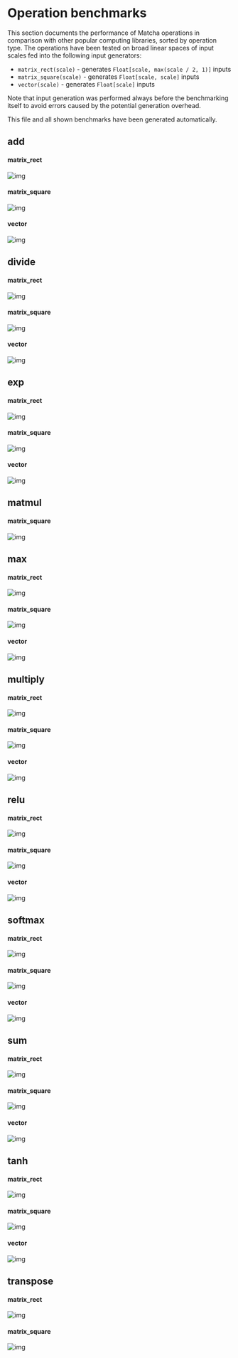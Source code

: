 # Operation benchmarks

This section documents the performance of Matcha operations
in comparison with other popular computing libraries,
sorted by operation type. The operations
have been tested on broad linear spaces of input scales fed into
the following input generators:

- `matrix_rect(scale)` - generates `Float[scale, max(scale / 2, 1)]` inputs
- `matrix_square(scale)` - generates `Float[scale, scale]` inputs
- `vector(scale)` - generates `Float[scale]` inputs

Note that input generation was performed always before the benchmarking
itself to avoid errors caused by the potential generation overhead.

This file and all shown benchmarks have been generated automatically.


## add

#### matrix_rect
![img](media/add-matrix_rect.jpeg)
#### matrix_square
![img](media/add-matrix_square.jpeg)
#### vector
![img](media/add-vector.jpeg)

## divide

#### matrix_rect
![img](media/divide-matrix_rect.jpeg)
#### matrix_square
![img](media/divide-matrix_square.jpeg)
#### vector
![img](media/divide-vector.jpeg)

## exp

#### matrix_rect
![img](media/exp-matrix_rect.jpeg)
#### matrix_square
![img](media/exp-matrix_square.jpeg)
#### vector
![img](media/exp-vector.jpeg)

## matmul

#### matrix_square
![img](media/matmul-matrix_square.jpeg)

## max

#### matrix_rect
![img](media/max-matrix_rect.jpeg)
#### matrix_square
![img](media/max-matrix_square.jpeg)
#### vector
![img](media/max-vector.jpeg)

## multiply

#### matrix_rect
![img](media/multiply-matrix_rect.jpeg)
#### matrix_square
![img](media/multiply-matrix_square.jpeg)
#### vector
![img](media/multiply-vector.jpeg)

## relu

#### matrix_rect
![img](media/relu-matrix_rect.jpeg)
#### matrix_square
![img](media/relu-matrix_square.jpeg)
#### vector
![img](media/relu-vector.jpeg)

## softmax

#### matrix_rect
![img](media/softmax-matrix_rect.jpeg)
#### matrix_square
![img](media/softmax-matrix_square.jpeg)
#### vector
![img](media/softmax-vector.jpeg)

## sum

#### matrix_rect
![img](media/sum-matrix_rect.jpeg)
#### matrix_square
![img](media/sum-matrix_square.jpeg)
#### vector
![img](media/sum-vector.jpeg)

## tanh

#### matrix_rect
![img](media/tanh-matrix_rect.jpeg)
#### matrix_square
![img](media/tanh-matrix_square.jpeg)
#### vector
![img](media/tanh-vector.jpeg)

## transpose

#### matrix_rect
![img](media/transpose-matrix_rect.jpeg)
#### matrix_square
![img](media/transpose-matrix_square.jpeg)

